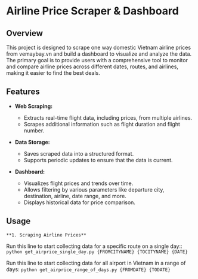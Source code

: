 # Airline Price Scraper & Dashboard

## Overview

This project is designed to scrape one way domestic Vietnam airline prices from vemaybay.vn and build a dashboard to visualize and analyze the data. 
The primary goal is to provide users with a comprehensive tool to monitor and compare airline prices across different dates, routes, and airlines, making it easier to find the best deals.

## Features

- **Web Scraping:** 
  - Extracts real-time flight data, including prices, from multiple airlines.
  - Scrapes additional information such as flight duration and flight number.

- **Data Storage:**
  - Saves scraped data into a structured format.
  - Supports periodic updates to ensure that the data is current.

- **Dashboard:**
  - Visualizes flight prices and trends over time.
  - Allows filtering by various parameters like departure city, destination, airline, date range, and more.
  - Displays historical data for price comparison.

 ## Usage
 	**1. Scraping Airline Prices**
  Run this line to start collecting data for a specific route on a single day::
  ```python get_airprice_single_day.py {FROMCITYNAME} {TOCITYNAME} {DATE}```

  Run this line to start collecting data for all airport in Vietnam in a range of days:
  ```python get_airprice_range_of_days.py {FROMDATE} {TODATE}```
